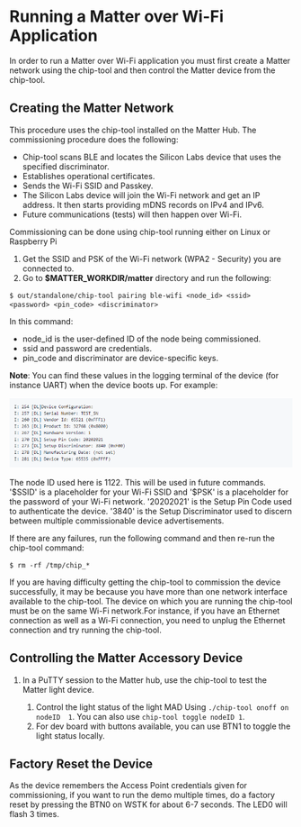 
# Running a Matter over Wi-Fi Application

In order to run a Matter over Wi-Fi application you must first create a Matter network using the chip-tool and then control the Matter device from the chip-tool.

## Creating the Matter Network

This procedure uses the chip-tool installed on the Matter Hub. The commissioning procedure does the following:

- Chip-tool scans BLE and locates the Silicon Labs device that uses the
specified discriminator.
- Establishes operational certificates.
- Sends the Wi-Fi SSID and Passkey.
- The Silicon Labs device will join the Wi-Fi network and get an IP address.
It then starts providing mDNS records on IPv4 and IPv6.
- Future communications (tests) will then happen over Wi-Fi.

Commissioning can be done using chip-tool running either on Linux or Raspberry Pi

1. Get the SSID and PSK of the Wi-Fi network (WPA2 - Security) you are connected
   to.
2. Go to **$MATTER_WORKDIR/matter** directory and run the following:
```shell
$ out/standalone/chip-tool pairing ble-wifi <node_id> <ssid> <password> <pin_code> <discriminator>
```
In this command:
 - node_id is the user-defined ID of the node being commissioned.
 - ssid and password are credentials.
 - pin_code and discriminator are device-specific keys.

  **Note**: You can find these values in the logging terminal of the device (for instance UART) when the device boots up. For example:

![Silicon Labs - design](./images/device-configuration.png)

The node ID used here is 1122. This will be used in future commands.
'\$SSID' is a placeholder for your Wi-Fi SSID and '\$PSK' is a placeholder
for the password of your Wi-Fi network. '20202021' is the Setup Pin Code used to authenticate the device. '3840' is the Setup Discriminator used to discern between multiple commissionable device advertisements.

If there are any failures, run the following command and then re-run the
chip-tool command:

```shell
$ rm -rf /tmp/chip_*
```

If you are having difficulty getting the chip-tool to commission the device successfully, it may be because you have more than one network interface available to the chip-tool. The device on which you are running the chip-tool must be on the same Wi-Fi network.For instance, if you have an Ethernet connection as well as a Wi-Fi connection, you need to unplug the Ethernet connection and try running the chip-tool.

## Controlling the Matter Accessory Device

1. In a PuTTY session to the Matter hub, use the chip-tool to test the Matter light device.

   1. Control the light status of the light MAD Using `./chip-tool onoff on nodeID  1`. You can also use  `chip-tool toggle nodeID 1`.
   2. For dev board with buttons available, you can use BTN1 to toggle the light status locally.

## Factory Reset the Device

As the device remembers the Access Point credentials given for commissioning, if
you want to run the demo multiple times, do a factory reset by pressing the BTN0
on WSTK for about 6-7 seconds. The LED0 will flash 3 times.
